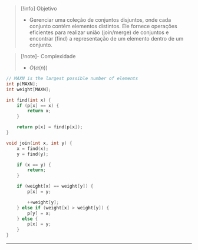 > [!info] Objetivo
> - Gerenciar uma coleção de conjuntos disjuntos, onde cada conjunto contém elementos distintos. Ele fornece operações eficientes para realizar união (join/merge) de conjuntos e encontrar (find) a representação de um elemento dentro de um conjunto.

> [!note]- Complexidade
> - $O(\alpha(n))$

```cpp
// MAXN is the largest possible number of elements
int p[MAXN];
int weight[MAXN];

int find(int x) {
    if (p[x] == x) {
        return x;
    }

    return p[x] = find(p[x]);
}

void join(int x, int y) {
    x = find(x);
    y = find(y);

    if (x == y) {
        return;
    }

    if (weight[x] == weight[y]) {
        p[x] = y;

        ++weight[y];
    } else if (weight[x] > weight[y]) {
        p[y] = x;
    } else {
        p[x] = y;
    }
}
```

---